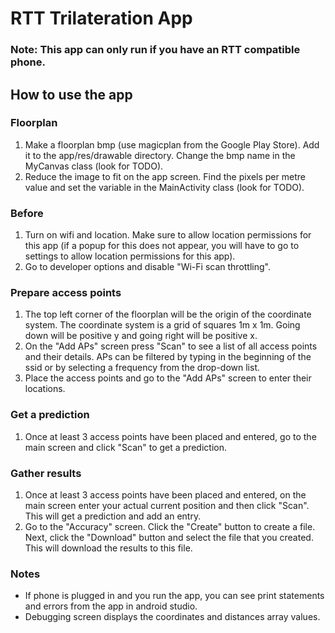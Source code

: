 # RTT Trilateration App

### Note: This app can only run if you have an RTT compatible phone.

## How to use the app

### Floorplan
1. Make a floorplan bmp (use magicplan from the Google Play Store). Add it to the app/res/drawable directory. Change the bmp name in the MyCanvas class (look for TODO).
2. Reduce the image to fit on the app screen. Find the pixels per metre value and set the variable in the MainActivity class (look for TODO).

### Before
1. Turn on wifi and location. Make sure to allow location permissions for this app (if a popup for this does not appear, you will have to go to settings to allow location permissions for this app).
2. Go to developer options and disable "Wi-Fi scan throttling".

### Prepare access points
1. The top left corner of the floorplan will be the origin of the coordinate system. The coordinate system is a grid of squares 1m x 1m. Going down will be positive y and going right will be positive x.
2. On the "Add APs" screen press "Scan" to see a list of all access points and their details. APs can be filtered by typing in the beginning of the ssid or by selecting a frequency from the drop-down list.
3. Place the access points and go to the "Add APs" screen to enter their locations.

### Get a prediction
1. Once at least 3 access points have been placed and entered, go to the main screen and click "Scan" to get a prediction.

### Gather results
1. Once at least 3 access points have been placed and entered, on the main screen enter your actual current position and then click "Scan". This will get a prediction and add an entry.
2. Go to the "Accuracy" screen. Click the "Create" button to create a file. Next, click the "Download" button and select the file that you created. This will download the results to this file.

### Notes
- If phone is plugged in and you run the app, you can see print statements and errors from the app in android studio.
- Debugging screen displays the coordinates and distances array values.